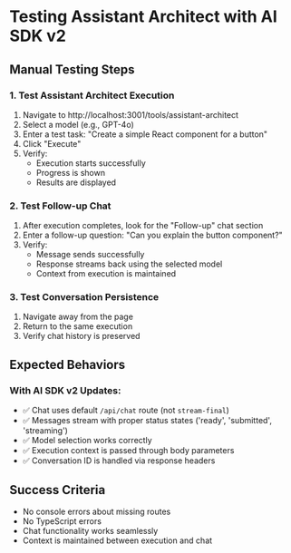 # Testing Assistant Architect with AI SDK v2

## Manual Testing Steps

### 1. Test Assistant Architect Execution
1. Navigate to http://localhost:3001/tools/assistant-architect
2. Select a model (e.g., GPT-4o)
3. Enter a test task: "Create a simple React component for a button"
4. Click "Execute"
5. Verify:
   - Execution starts successfully
   - Progress is shown
   - Results are displayed

### 2. Test Follow-up Chat
1. After execution completes, look for the "Follow-up" chat section
2. Enter a follow-up question: "Can you explain the button component?"
3. Verify:
   - Message sends successfully
   - Response streams back using the selected model
   - Context from execution is maintained

### 3. Test Conversation Persistence
1. Navigate away from the page
2. Return to the same execution
3. Verify chat history is preserved

## Expected Behaviors

### With AI SDK v2 Updates:
- ✅ Chat uses default `/api/chat` route (not `stream-final`)
- ✅ Messages stream with proper status states ('ready', 'submitted', 'streaming')
- ✅ Model selection works correctly
- ✅ Execution context is passed through body parameters
- ✅ Conversation ID is handled via response headers

## Success Criteria
- No console errors about missing routes
- No TypeScript errors
- Chat functionality works seamlessly
- Context is maintained between execution and chat